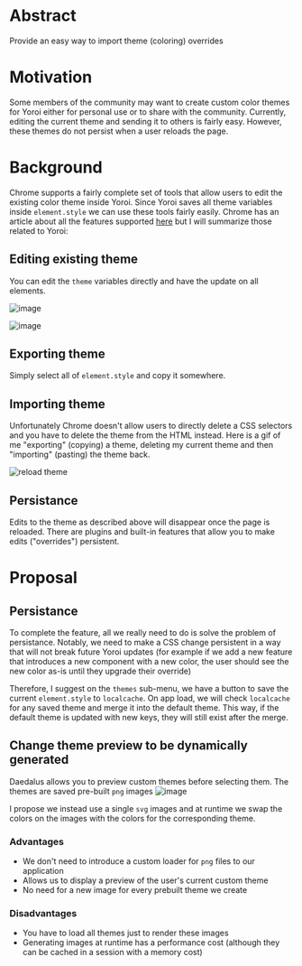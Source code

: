 # Abstract

Provide an easy way to import theme (coloring) overrides

# Motivation

Some members of the community may want to create custom color themes for Yoroi either for personal use or to share with the community. Currently, editing the current theme and sending it to others is fairly easy. However, these themes do not persist when a user reloads the page. 

# Background

Chrome supports a fairly complete set of tools that allow users to edit the existing color theme inside Yoroi. Since Yoroi saves all theme variables inside `element.style` we can use these tools fairly easily. Chrome has an article about all the features supported [here](https://developers.google.com/web/tools/chrome-devtools/css/reference#color-picker) but I will summarize those related to Yoroi:

## Editing existing theme

You can edit the `theme` variables directly and have the update on all elements.

![image](https://user-images.githubusercontent.com/2608559/49336570-02cf0500-f648-11e8-82ac-05cf76eba284.png)

![image](https://i0.wp.com/samrueby.com/wp-content/uploads/2014/10/Chrome-Colorpicker.gif)

## Exporting theme

Simply select all of `element.style` and copy it somewhere.

## Importing theme

Unfortunately Chrome doesn't allow users to directly delete a CSS selectors and you have to delete the theme from the HTML instead. Here is a gif of me "exporting" (copying) a theme, deleting my current theme and then "importing" (pasting) the theme back.

![reload theme](https://user-images.githubusercontent.com/2608559/49336988-4ed17800-f64f-11e8-80a1-cffa3a896ba3.gif)

## Persistance

Edits to the theme as described above will disappear once the page is reloaded. There are plugins and built-in features that allow you to make edits ("overrides") persistent.

# Proposal

## Persistance

To complete the feature, all we really need to do is solve the problem of persistance. Notably, we need to make a CSS change persistent in a way that will not break future Yoroi updates (for example if we add a new feature that introduces a new component with a new color, the user should see the new color as-is until they upgrade their override)

Therefore, I suggest on the `themes` sub-menu, we have a button to save the current `element.style` to `localcache`. On app load, we will check `localcache` for any saved theme and merge it into the default theme. This way, if the default theme is updated with new keys, they will still exist after the merge.

## Change theme preview to be dynamically generated

Daedalus allows you to preview custom themes before selecting them. The themes are saved pre-built `png` images
![image](https://user-images.githubusercontent.com/2608559/49337110-3bbfa780-f651-11e8-868c-eb081c6404d1.png)

I propose we instead use a single `svg` images and at runtime we swap the colors on the images with the colors for the corresponding theme. 

### Advantages

- We don't need to introduce a custom loader for `png` files to our application
- Allows us to display a preview of the user's current custom theme
- No need for a new image for every prebuilt theme we create

### Disadvantages

- You have to load all themes just to render these images
- Generating images at runtime has a performance cost (although they can be cached in a session with a memory cost)